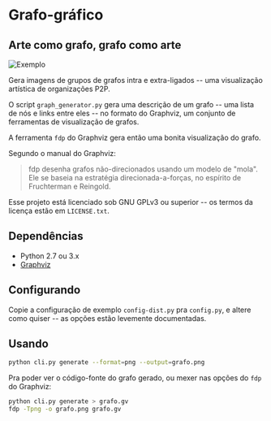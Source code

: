 Grafo-gráfico
=============

Arte como grafo, grafo como arte
--------------------------------

![Exemplo](https://raw.github.com/lucastx/grafo-grafico/master/examples/grafo.png)

Gera imagens de grupos de grafos intra e extra-ligados --
uma visualização artística de organizações P2P.

O script `graph_generator.py` gera uma descrição de um grafo -- uma lista de
nós e links entre eles -- no formato do Graphviz, um conjunto de ferramentas
de visualização de grafos.

A ferramenta `fdp` do Graphviz gera então uma bonita visualização do grafo.

Segundo o manual do Graphviz:

> fdp desenha grafos não-direcionados usando um modelo de "mola". Ele se
> baseia na estratégia direcionada-a-forças, no espírito de Fruchterman e
> Reingold.

Esse projeto está licenciado sob GNU GPLv3 ou superior -- os termos da
licença estão em `LICENSE.txt`.

Dependências
------------

- Python 2.7 ou 3.x
- [Graphviz][graphviz]

[graphviz]: http://graphviz.org/

Configurando
------------

Copie a configuração de exemplo `config-dist.py` pra `config.py`, e altere
como quiser -- as opções estão levemente documentadas.

Usando
------

```bash
python cli.py generate --format=png --output=grafo.png
```

Pra poder ver o código-fonte do grafo gerado, ou mexer nas opções do `fdp`
do Graphviz:

```bash
python cli.py generate > grafo.gv
fdp -Tpng -o grafo.png grafo.gv
```
